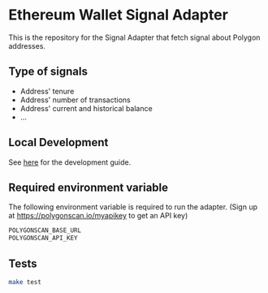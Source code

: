 # Ethereum Wallet Signal Adapter

This is the repository for the Signal Adapter that fetch signal about Polygon addresses.

## Type of signals

- Address' tenure
- Address' number of transactions
- Address' current and historical balance
- ...

## Local Development

See [here](../../../docs/getting_started.md) for the development guide.

## Required environment variable

The following environment variable is required to run the adapter.
(Sign up at https://polygonscan.io/myapikey to get an API key)

```bash
POLYGONSCAN_BASE_URL
POLYGONSCAN_API_KEY
```

## Tests

```bash
make test
```
